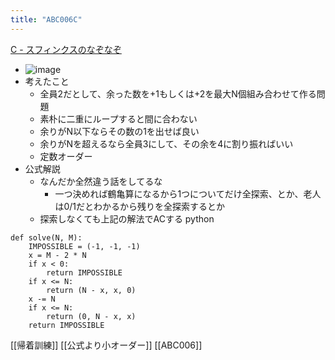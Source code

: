 ```yaml
---
title: "ABC006C"
---
```


[C - スフィンクスのなぞなぞ](https://atcoder.jp/contests/abc006/tasks/abc006_3)
- ![image](https://gyazo.com/2f6b59dcf7787876c9b5f7e08d21cb47/thumb/1000)
- 考えたこと
    - 全員2だとして、余った数を+1もしくは+2を最大N個組み合わせて作る問題
    - 素朴に二重にループすると間に合わない
    - 余りがN以下ならその数の1を出せば良い
    - 余りがNを超えるなら全員3にして、その余を4に割り振ればいい
    - 定数オーダー
- 公式解説
    - なんだか全然違う話をしてるな
        - 一つ決めれば鶴亀算になるから1つについてだけ全探索、とか、老人は0/1だとわかるから残りを全探索するとか
    - 探索しなくても上記の解法でACする
python

```
def solve(N, M):
    IMPOSSIBLE = (-1, -1, -1)
    x = M - 2 * N
    if x < 0:
        return IMPOSSIBLE
    if x <= N:
        return (N - x, x, 0)
    x -= N
    if x <= N:
        return (0, N - x, x)
    return IMPOSSIBLE
```


[[帰着訓練]]
[[公式より小オーダー]]
[[ABC006]]

